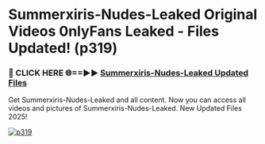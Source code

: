 # Summerxiris-Nudes-Leaked Original Videos 0nlyFans Leaked - Files Updated! (p319)

<h3>🔴 CLICK HERE 🌐==►► <a href="https://tinyurl.com/5h6xmrr3" rel="nofollow">Summerxiris-Nudes-Leaked Updated Files</a></h3>

Get Summerxiris-Nudes-Leaked and all content. Now you can access all videos and pictures of Summerxiris-Nudes-Leaked. New Updated Files 2025!

[![p319](https://i.imgur.com/KVD873Z.gif)](https://tinyurl.com/5h6xmrr3)
